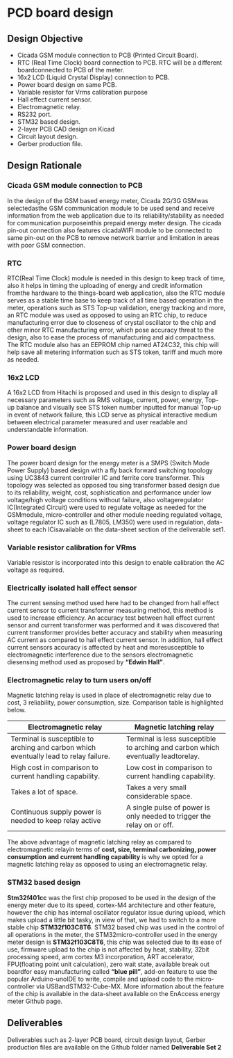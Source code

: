 # PCD board design

## Design Objective

- Cicada GSM module connection to PCB (Printed Circuit Board).
- RTC (Real Time Clock) board connection to PCB. RTC will be a different boardconnected to PCB of the meter.
- 16x2 LCD (Liquid Crystal Display) connection to PCB.
- Power board design on same PCB.
- Variable resistor for Vrms calibration purpose
- Hall effect current sensor.
- Electromagnetic relay.
- RS232 port.
- STM32 based design.
- 2-layer PCB CAD design on Kicad
- Circuit layout design.
- Gerber production file.

## Design Rationale

### Cicada GSM module connection to PCB

In the design of the GSM based energy meter, Cicada 2G/3G GSMwas selectedasthe GSM communication module to be used send and receive information from the web application due to its reliability/stability as needed for communication purposeinthis prepaid energy meter design.
The cicada pin-out connection also features cicadaWIFI module to be connected to same pin-out on the PCB to remove network barrier and limitation in areas with poor GSM connection.

### RTC

RTC(Real Time Clock) module is needed in this design to keep track of time, also it
helps in timing the uploading of energy and credit information fromthe hardware to the things-board web application, also the RTC module serves as a stable time base to keep track of all time based operation in the meter, operations such as STS Top-up validation, energy tracking and more, an RTC module was used as opposed to using an RTC chip, to reduce manufacturing error due to closeness of crystal oscillator to the chip and other minor RTC manufacturing error, which pose accuracy threat to the design, also to ease the process of manufacturing and aid compactness.
The RTC module also has an EEPROM chip named AT24C32, this chip will help save all
metering information such as STS token, tariff and much more as needed.

### 16x2 LCD

A 16x2 LCD from Hitachi is proposed and used in this design to display all necessary parameters such as RMS voltage, current, power, energy, Top-up balance and visually see STS token number inputted for manual Top-up in event of network failure, this LCD serve as physical interactive medium between electrical parameter measured and user readable and understandable information.

### Power board design

The power board design for the energy meter is a SMPS (Switch Mode Power Supply)
based design with a fly back forward switching topology using UC3843 current
controller IC and ferrite core transformer.
This topology was selected as opposed tou sing transformer based design due to its reliability, weight, cost, sophistication and performance under low voltage/high voltage conditions without failure, also voltageregulator IC(Integrated Circuit) were used to regulate voltage as needed for the GSMmodule, micro-controller and other module needing regulated voltage, voltage regulator IC such as (L7805, LM350) were used in regulation, data-sheet to each ICisavailable on the data-sheet section of the deliverable set1.

### Variable resistor calibration for VRms

Variable resistor is incorporated into this design to enable calibration the AC voltage as required.

### Electrically isolated hall effect sensor

The current sensing method used here had to be changed from hall effect current
sensor to current transformer measuring method, this method is used to increase efficiency.
An accuracy test between hall effect current sensor and current transformer
was performed and it was discovered that current transformer provides better
accuracy and stability when measuring AC current as compared to hall effect current
sensor.
In addition, hall effect current sensors accuracy is affected by heat and moresusceptible to electromagnetic interference due to the sensors electromagnetic diesensing method used as proposed by **“Edwin Hall”**.

### Electromagnetic relay to turn users on/off

Magnetic latching relay is used in place of electromagnetic relay due to cost,
3
reliability, power consumption, size. Comparison table is highlighted below.

| Electromagnetic relay | Magnetic latching relay|
| -------- | -------- |
| Terminal is susceptible to arching and carbon  which eventually lead to relay failure. |                Terminal is less susceptible to arching and carbon which eventually leadtorelay. |
| High cost in comparison to current handling capability. | Low cost in comparison to current handling capability. |
| Takes a lot of space. | Takes a very small considerable space. |
| Continuous supply power is needed to keep relay active | A single pulse of power is only needed to trigger the relay on or off. |

The above advantage of magnetic latching relay as compared to electromagnetic relayin terms of **cost, size, terminal carbonizing, power consumption and current
handling capability** is why we opted for a magnetic latching relay as opposed to using an electromagnetic relay.

### STM32 based design

**Stm32f401cc** was the first chip proposed to be used in the design of the energy meter
due to its speed, cortex-M4 architecture and other feature, however the chip has internal oscillator regulator issue during upload, which makes upload a little bit tasky, in view of that, we had to switch to a more stable chip **STM32f103C8T6**.
STM32 based chip was used in the control of all operations in the meter, the STM32micro-controller used in the energy meter design is **STM32f103C8T6**, this chip was selected due to its ease of use, firmware upload to the chip is not affected by heat, stability, 32bit processing speed, arm cortex M3 incorporation, ART accelerator, FPU(floating point unit calculation), zero wait state, available break out boardfor
easy manufacturing called **“blue pill”**, add-on feature to use the popular Arduino-unoIDE to write, compile and upload code to the micro-controller via USBandSTM32-Cube-MX.
More information about the feature of the chip is available in the data-sheet available on the EnAccess energy meter Github page.

## Deliverables

Deliverables such as 2-layer PCB board, circuit design layout, Gerber production files are available on the Github folder named **Deliverable Set 2**
